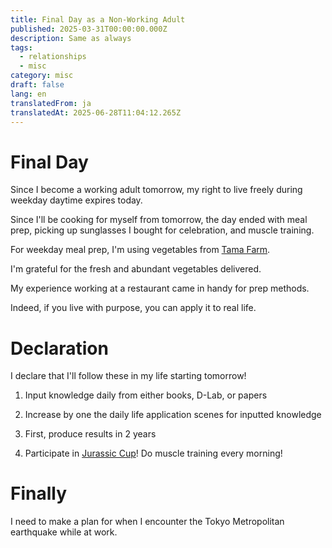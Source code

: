 ```yaml
---
title: Final Day as a Non-Working Adult
published: 2025-03-31T00:00:00.000Z
description: Same as always
tags:
  - relationships
  - misc
category: misc
draft: false
lang: en
translatedFrom: ja
translatedAt: 2025-06-28T11:04:12.265Z
---
```


# Final Day

Since I become a working adult tomorrow, my right to live freely during weekday daytime expires today.

Since I'll be cooking for myself from tomorrow, the day ended with meal prep, picking up sunglasses I bought for celebration, and muscle training.

For weekday meal prep, I'm using vegetables from [Tama Farm](https://tamafarm358.base.shop/).

I'm grateful for the fresh and abundant vegetables delivered.

My experience working at a restaurant came in handy for prep methods.

Indeed, if you live with purpose, you can apply it to real life.

# Declaration

I declare that I'll follow these in my life starting tomorrow!

1. Input knowledge daily from either books, D-Lab, or papers

2. Increase by one the daily life application scenes for inputted knowledge

3. First, produce results in 2 years

4. Participate in [Jurassic Cup](https://jurassiccup.com)! Do muscle training every morning!

# Finally

I need to make a plan for when I encounter the Tokyo Metropolitan earthquake while at work.
